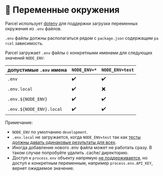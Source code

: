 # 🌳 Переменные окружения

Parcel использует [dotenv](https://github.com/motdotla/dotenv) для поддержки загрузки переменных окружения из `.env` файлов.

`.env` файлы должны располагаться рядом с `package.json` содержащим `parcel` зависимость.

Parcel загружает `.env` файлы с конкретными именами для следующих значений `NODE_ENV`:

| допустимые `.env` имена  | `NODE_ENV=*` | `NODE_ENV=test` |
| ------------------------ | ------------ | --------------- |
| `.env`                   | ✔️           | ✔️              |
| `.env.local`             | ✔️           | ✖️              |
| `.env.${NODE_ENV}`       | ✔️           | ✔️              |
| `.env.${NODE_ENV}.local` | ✔️           | ✔️              |

Примечание:

- `NODE_ENV` по умолчанию `development`.
- `.env.local` не загружается, когда `NODE_ENV=test` так как [тесты должны давать одинаковые результаты для всех](https://github.com/parcel-bundler/parcel/blob/28df546a2249b6aac1e529dd629f506ba6b0a4bb/src/utils/env.js#L9).
- Иногда добавление нового .env файла может не работать сразу. В таком случае попробуйте удалить .cache/ директорию.
- Доступ к `process.env` объекту напрямую [не поддерживается](https://github.com/parcel-bundler/parcel/issues/2299#issuecomment-439768971), но доступ к конкретным переменным, например `process.env.API_KEY`, вернет ожидаемое значение.
